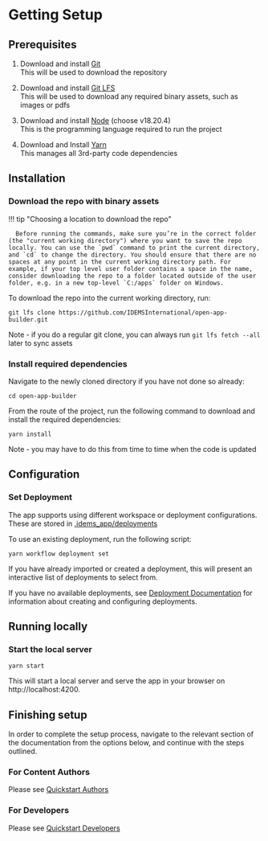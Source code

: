 # Getting Setup

## Prerequisites

1. Download and install [Git](https://git-scm.com/downloads)  
   This will be used to download the repository

2. Download and install [Git LFS](https://git-lfs.github.com/)  
   This will be used to download any required binary assets, such as images or pdfs

3. Download and install [Node](https://nodejs.org/en/download/) (choose v18.20.4)  
   This is the programming language required to run the project

4. Download and Install [Yarn](https://classic.yarnpkg.com/en/docs/install)  
   This manages all 3rd-party code dependencies

## Installation

### Download the repo with binary assets
!!! tip "Choosing a location to download the repo"

      Before running the commands, make sure you’re in the correct folder (the "current working directory") where you want to save the repo locally. You can use the `pwd` command to print the current directory, and `cd` to change the directory. You should ensure that there are no spaces at any point in the current working directory path. For example, if your top level user folder contains a space in the name, consider downloading the repo to a folder located outside of the user folder, e.g. in a new top-level `C:/apps` folder on Windows.

To download the repo into the current working directory, run:
```
git lfs clone https://github.com/IDEMSInternational/open-app-builder.git
```
Note - if you do a regular git clone, you can always run `git lfs fetch --all` later to sync assets

### Install required dependencies
Navigate to the newly cloned directory if you have not done so already:
```
cd open-app-builder
```

From the route of the project, run the following command to download and install the required dependencies:
```
yarn install
```
Note - you may have to do this from time to time when the code is updated

## Configuration
### Set Deployment
The app supports using different workspace or deployment configurations. These are stored in [.idems_app/deployments](./.idems_app/deployments)

To use an existing deployment, run the following script:
```
yarn workflow deployment set
```
If you have already imported or created a deployment, this will present an interactive list of deployments to select from.

If you have no available deployments, see [Deployment Documentation](https://idemsinternational.github.io/open-app-builder/developers/deployments/) for information about creating and configuring deployments.

## Running locally

### Start the local server
```
yarn start
```
This will start a local server and serve the app in your browser on http://localhost:4200.

## Finishing setup

In order to complete the setup process, navigate to the relevant section of the documentation from the options below, and continue with the steps outlined.

### For Content Authors

Please see [Quickstart Authors](./authors/quickstart.md)

### For Developers

Please see [Quickstart Developers](/developers/quickstart.md)
